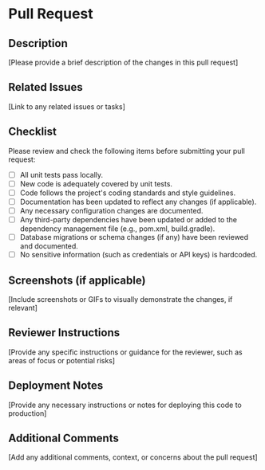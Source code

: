 # Pull Request

## Description

[Please provide a brief description of the changes in this pull request]

## Related Issues

[Link to any related issues or tasks]

## Checklist

Please review and check the following items before submitting your pull request:

- [ ] All unit tests pass locally.
- [ ] New code is adequately covered by unit tests.
- [ ] Code follows the project's coding standards and style guidelines.
- [ ] Documentation has been updated to reflect any changes (if applicable).
- [ ] Any necessary configuration changes are documented.
- [ ] Any third-party dependencies have been updated or added to the dependency management file (e.g., pom.xml, build.gradle).
- [ ] Database migrations or schema changes (if any) have been reviewed and documented.
- [ ] No sensitive information (such as credentials or API keys) is hardcoded.

## Screenshots (if applicable)

[Include screenshots or GIFs to visually demonstrate the changes, if relevant]

## Reviewer Instructions

[Provide any specific instructions or guidance for the reviewer, such as areas of focus or potential risks]

## Deployment Notes

[Provide any necessary instructions or notes for deploying this code to production]

## Additional Comments

[Add any additional comments, context, or concerns about the pull request]
